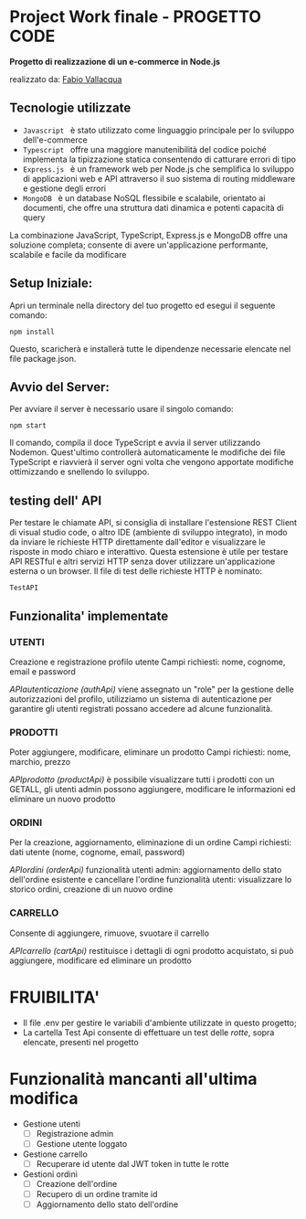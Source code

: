 # Project Work finale - PROGETTO CODE

**Progetto di realizzazione di un e-commerce in Node.js**

realizzato da: [Fabio Vallacqua](https://github.com/Gowater20)

## Tecnologie utilizzate
 - `Javascript ` è stato utilizzato come linguaggio principale per lo sviluppo dell'e-commerce
 - `Typescript ` offre una maggiore manutenibilità del codice poiché implementa la tipizzazione statica consentendo di catturare errori di tipo
 - `Express.js ` è un framework web per Node.js che semplifica lo sviluppo di applicazioni web e API attraverso il suo sistema di routing
    middleware e gestione degli errori
 - `MongoDB ` è un database NoSQL flessibile e scalabile, orientato ai documenti, che offre una struttura dati dinamica e potenti capacità di
    query

La combinazione JavaScript, TypeScript, Express.js e MongoDB offre una soluzione completa;
consente di avere un'applicazione performante, scalabile e facile da modificare

## Setup Iniziale:

Apri un terminale nella directory del tuo progetto ed esegui il seguente comando:

    npm install

Questo, scaricherà e installerà tutte le dipendenze necessarie elencate nel file package.json.


## Avvio del Server:

Per avviare il server è necessario usare il singolo comando:

    npm start

Il comando, compila il doce TypeScript e avvia il server utilizzando Nodemon. Quest'ultimo controllerà automaticamente le modifiche dei file TypeScript e riavvierà il server ogni volta che vengono apportate modifiche ottimizzando e snellendo lo sviluppo.

## testing dell' API

Per testare le chiamate API, si consiglia di installare l'estensione REST Client di visual studio code, o altro IDE (ambiente di sviluppo integrato),  in modo da inviare le richieste HTTP direttamente dall'editor e visualizzare le risposte in modo chiaro e interattivo. Questa estensione è utile per testare API RESTful e altri servizi HTTP senza dover utilizzare un'applicazione esterna o un browser.
Il file di test delle richieste HTTP è nominato:

    TestAPI

## Funzionalita' implementate
### UTENTI
Creazione e registrazione profilo utente
Campi richiesti: nome, cognome, email e password

*APIautenticazione (authApi)* viene assegnato un "role" per la gestione delle autorizzazioni
del profilo, utilizziamo un sistema di autenticazione per garantire gli utenti
registrati possano accedere ad alcune funzionalità.

### PRODOTTI
Poter aggiungere, modificare, eliminare un prodotto
Campi richiesti: nome, marchio, prezzo

*APIprodotto (productApi)* è possibile visualizzare tutti i prodotti con un GETALL, gli utenti admin
possono aggiungere, modificare le informazioni ed eliminare un nuovo prodotto

### ORDINI
Per la creazione, aggiornamento, eliminazione di un ordine
Campi richiesti: dati utente (nome, cognome, email, password)

*APIordini (orderApi)*
funzionalità utenti admin: aggiornamento dello stato dell'ordine esistente e cancellare l'ordine
funzionalità utenti: visualizzare lo storico ordini, creazione di un nuovo ordine

### CARRELLO
Consente di aggiungere, rimuove, svuotare il carrello

*APIcarrello (cartApi)* restituisce i dettagli di ogni prodotto acquistato, si può aggiungere, modificare ed eliminare un prodotto

# FRUIBILITA'
- Il file .env per gestire le variabili d'ambiente utilizzate in questo progetto;
- La cartella Test Api consente di effettuare un test delle *rotte*, sopra elencate, presenti nel progetto

# Funzionalità mancanti all'ultima modifica
- Gestione utenti
    - [ ] Registrazione admin
    - [ ] Gestione utente loggato
- Gestione carrello
    - [ ] Recuperare id utente dal JWT token in tutte le rotte
- Gestioni ordini
    - [ ] Creazione dell'ordine
    - [ ] Recupero di un ordine tramite id
    - [ ] Aggiornamento dello stato dell'ordine
